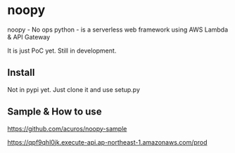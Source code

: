 # noopy
noopy - No ops python - is a serverless web framework using AWS Lambda & API Gateway

It is just PoC yet. Still in development.

## Install
Not in pypi yet. Just clone it and use setup.py

## Sample & How to use
https://github.com/acuros/noopy-sample

https://qpf9qhl0jk.execute-api.ap-northeast-1.amazonaws.com/prod
